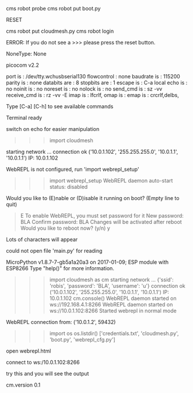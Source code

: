 cms robot probe
cms robot put boot.py

RESET

cms robot put cloudmesh.py 
cms robot login

ERROR: If you do not see a >>> please press the reset button.

NoneType: None

picocom v2.2

port is        : /dev/tty.wchusbserial130
flowcontrol    : none
baudrate is    : 115200
parity is      : none
databits are   : 8
stopbits are   : 1
escape is      : C-a
local echo is  : no
noinit is      : no
noreset is     : no
nolock is      : no
send_cmd is    : sz -vv
receive_cmd is : rz -vv -E
imap is        : lfcrlf,
omap is        : 
emap is        : crcrlf,delbs,

Type [C-a] [C-h] to see available commands

Terminal ready

switch on echo for easier manipulation


>>> import cloudmesh

starting network ...
connection ok
('10.0.1.102', '255.255.255.0', '10.0.1.1', '10.0.1.1')
IP:  10.0.1.102

WebREPL is not configured, run 'import webrepl_setup'
>>> import webrepl_setup
WebREPL daemon auto-start status: disabled

Would you like to (E)nable or (D)isable it running on boot?
(Empty line to quit)
> E
To enable WebREPL, you must set password for it
New password: BLA
Confirm password: BLA
Changes will be activated after reboot
Would you like to reboot now? (y/n) y

Lots of characters will appear

could not open file 'main.py' for reading

MicroPython v1.8.7-7-gb5a1a20a3 on 2017-01-09; ESP module with ESP8266
Type "help()" for more information.
>>> 
>>> import cloudmesh as cm
starting network ...
{'ssid': 'robis', 'password': 'BLA', 'username': 'u'}
connection ok
('10.0.1.102', '255.255.255.0', '10.0.1.1', '10.0.1.1')
IP:  10.0.1.102
>>> cm.console()
WebREPL daemon started on ws://192.168.4.1:8266
WebREPL daemon started on ws://10.0.1.102:8266
Started webrepl in normal mode
>>> 
WebREPL connection from: ('10.0.1.2', 59432)

>>> import os
>>> os.listdir()
['credentials.txt', 'cloudmesh.py', 'boot.py', 'webrepl_cfg.py']
>>> 

open webrepl.html

connect to ws:/10.0.1.102:8266

try this and you will see the output

cm.version
0.1
